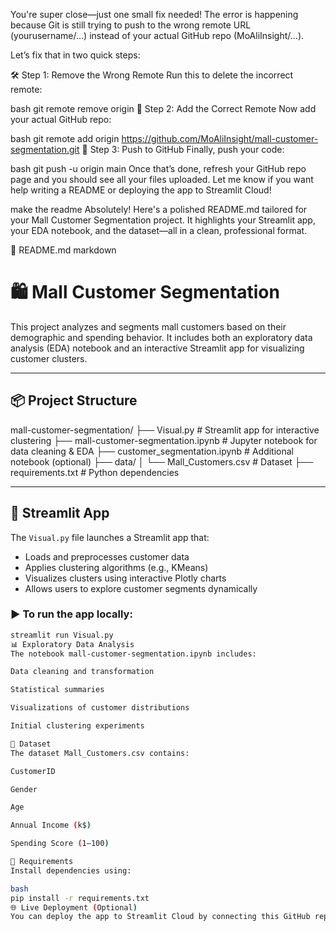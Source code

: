 You're super close—just one small fix needed! The error is happening because Git is still trying to push to the wrong remote URL (yourusername/...) instead of your actual GitHub repo (MoAliInsight/...).

Let’s fix that in two quick steps:

🛠 Step 1: Remove the Wrong Remote
Run this to delete the incorrect remote:

bash
git remote remove origin
🔗 Step 2: Add the Correct Remote
Now add your actual GitHub repo:

bash
git remote add origin https://github.com/MoAliInsight/mall-customer-segmentation.git
🚀 Step 3: Push to GitHub
Finally, push your code:

bash
git push -u origin main
Once that’s done, refresh your GitHub repo page and you should see all your files uploaded. Let me know if you want help writing a README or deploying the app to Streamlit Cloud!

make the readme
Absolutely! Here's a polished README.md tailored for your Mall Customer Segmentation project. It highlights your Streamlit app, your EDA notebook, and the dataset—all in a clean, professional format.

📄 README.md
markdown
# 🛍️ Mall Customer Segmentation

This project analyzes and segments mall customers based on their demographic and spending behavior. It includes both an exploratory data analysis (EDA) notebook and an interactive Streamlit app for visualizing customer clusters.

---

## 📦 Project Structure

mall-customer-segmentation/ ├── Visual.py # Streamlit app for interactive clustering ├── mall-customer-segmentation.ipynb # Jupyter notebook for data cleaning & EDA ├── customer_segmentation.ipynb # Additional notebook (optional) ├── data/ │ └── Mall_Customers.csv # Dataset ├── requirements.txt # Python dependencies


---

## 🚀 Streamlit App

The `Visual.py` file launches a Streamlit app that:
- Loads and preprocesses customer data
- Applies clustering algorithms (e.g., KMeans)
- Visualizes clusters using interactive Plotly charts
- Allows users to explore customer segments dynamically

### ▶️ To run the app locally:

```bash
streamlit run Visual.py
📊 Exploratory Data Analysis
The notebook mall-customer-segmentation.ipynb includes:

Data cleaning and transformation

Statistical summaries

Visualizations of customer distributions

Initial clustering experiments

📁 Dataset
The dataset Mall_Customers.csv contains:

CustomerID

Gender

Age

Annual Income (k$)

Spending Score (1–100)

🧪 Requirements
Install dependencies using:

bash
pip install -r requirements.txt
🌐 Live Deployment (Optional)
You can deploy the app to Streamlit Cloud by connecting this GitHub repo and selecting Visual.py as the entry point.
